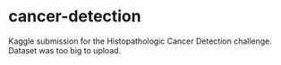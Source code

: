 # cancer-detection
Kaggle submission for the Histopathologic Cancer Detection challenge. Dataset was too big to upload.

